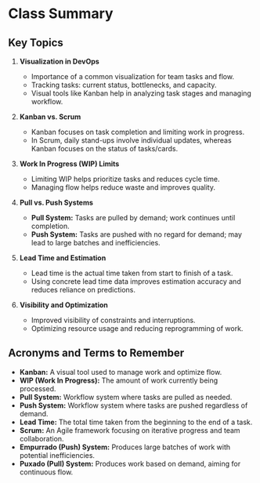 # Class Summary

## Key Topics

1. **Visualization in DevOps**
   - Importance of a common visualization for team tasks and flow.
   - Tracking tasks: current status, bottlenecks, and capacity.
   - Visual tools like Kanban help in analyzing task stages and managing workflow.

2. **Kanban vs. Scrum**
   - Kanban focuses on task completion and limiting work in progress.
   - In Scrum, daily stand-ups involve individual updates, whereas Kanban focuses on the status of tasks/cards.

3. **Work In Progress (WIP) Limits**
   - Limiting WIP helps prioritize tasks and reduces cycle time.
   - Managing flow helps reduce waste and improves quality.

4. **Pull vs. Push Systems**
   - **Pull System:** Tasks are pulled by demand; work continues until completion.
   - **Push System:** Tasks are pushed with no regard for demand; may lead to large batches and inefficiencies.

5. **Lead Time and Estimation**
   - Lead time is the actual time taken from start to finish of a task.
   - Using concrete lead time data improves estimation accuracy and reduces reliance on predictions.

6. **Visibility and Optimization**
   - Improved visibility of constraints and interruptions.
   - Optimizing resource usage and reducing reprogramming of work.

## Acronyms and Terms to Remember

- **Kanban:** A visual tool used to manage work and optimize flow.
- **WIP (Work In Progress):** The amount of work currently being processed.
- **Pull System:** Workflow system where tasks are pulled as needed.
- **Push System:** Workflow system where tasks are pushed regardless of demand.
- **Lead Time:** The total time taken from the beginning to the end of a task.
- **Scrum:** An Agile framework focusing on iterative progress and team collaboration.
- **Empurrado (Push) System:** Produces large batches of work with potential inefficiencies.
- **Puxado (Pull) System:** Produces work based on demand, aiming for continuous flow.

